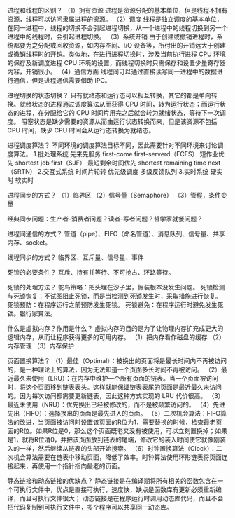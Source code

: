进程和线程的区别？
（1）拥有资源
进程是资源分配的基本单位，但是线程不拥有资源，线程可以访问隶属进程的资源。
（2）调度
线程是独立调度的基本单位，在同一进程中，线程的切换不会引起进程切换，从一个进程中的线程切换到另一个进程中的线程时，会引起进程切换。
（3）系统开销
由于创建或撤销进程时，系统都要为之分配或回收资源，如内存空间、I/O 设备等，所付出的开销远大于创建或撤销线程时的开销。类似地，在进行进程切换时，涉及当前执行进程 CPU 环境的保存及新调度进程 CPU 环境的设置，而线程切换时只需保存和设置少量寄存器内容，开销很小。
（4）通信方面
线程间可以通过直接读写同一进程中的数据进行通信，但是进程通信需要借助 IPC。


进程切换的状态切换？
只有就绪态和运行态可以相互转换，其它的都是单向转换。就绪状态的进程通过调度算法从而获得 CPU 时间，转为运行状态；而运行状态的进程，在分配给它的 CPU 时间片用完之后就会转为就绪状态，等待下一次调度。
阻塞状态是缺少需要的资源从而由运行状态转换而来，但是该资源不包括 CPU 时间，缺少 CPU 时间会从运行态转换为就绪态。


进程调度算法？
不同环境的调度算法目标不同，因此需要针对不同环境来讨论调度算法。
1.批处理系统
先来先服务 first-come first-serverd（FCFS）
短作业优先 shortest job first（SJF）
最短剩余时间优先 shortest remaining time next（SRTN）
2.交互式系统
时间片轮转
优先级调度
多级反馈队列
3.实时系统
硬实时
软实时


进程同步的方式？
（1）临界区
（2）信号量（Semaphore）
（3）管程，条件变量


经典同步问题：生产者-消费者问题？读者-写者问题？哲学家就餐问题？


进程间通信的方式？
管道（pipe）、FIFO（命名管道）、消息队列、信号量、共享内存、socket。


线程同步的方式？
临界区、互斥量、信号量、事件


死锁的必要条件？
互斥、持有并等待、不可抢占、环路等待。


死锁的处理方法？
鸵鸟策略：把头埋在沙子里，假装根本没发生问题。
死锁检测与死锁恢复：不试图阻止死锁，而是当检测到死锁发生时，采取措施进行恢复。
死锁预防：在程序运行之前预防发生死锁。
死锁避免：在程序运行时避免发生死锁。银行家算法。


什么是虚拟内存？作用是什么？
虚拟内存的目的是为了让物理内存扩充成更大的逻辑内存，从而让程序获得更多的可用内存。
（1）把内存看作磁盘的缓存
（2）内存管理
（3）内存保护


页面置换算法？
（1）最佳（Optimal）：被换出的页面将是最长时间内不再被访问的，是一种理论上的算法，因为无法知道一个页面多长时间不再被访问。
（2）最近最久未使用（LRU）：在内存中维护一个所有页面的链表。当一个页面被访问时，将这个页面移到链表表头。这样就能保证链表表尾的页面是最近最久未访问的。因为每次访问都需要更新链表，因此这种方式实现的 LRU 代价很高。
（3）最近未使用（NRU）：优先换出已经被修改的，而不是被频繁访问的。
（4）先进先出（FIFO）：选择换出的页面是最先进入的页面。
（5）二次机会算法：FIFO算法的改进，当页面被访问时设置该页面的R位为1，需要替换的时候，检查最老页面的R位。如果R位是0，那么这个页面既老又没有被使用，可以立刻置换掉；如果是1，就将R位清0，并把该页面放到链表的尾端，修改它的装入时间使它就像刚装入的一样，然后继续从链表的头部开始搜索。
（6）时钟置换算法（Clock）：二次机会算法需要在链表中移动页面，降低了效率。时钟算法使用环形链表将页面连接起来，再使用一个指针指向最老的页面。


静态链接和动态链接的优缺点？
静态链接是在编译期将所有相关的函数包含在一个可执行文件中，优点是直接可执行，速度快，缺点是函数库有更新必须重新编译，而且可执行文件很大；
动态链接是在程序运行时调用动态库代码，而且不会把代码复制到可执行文件中，多个程序可以共享同一动态库。


